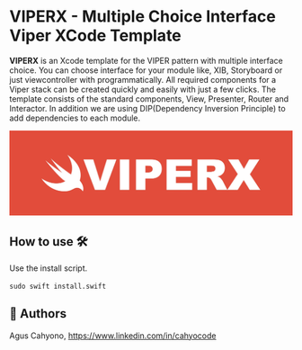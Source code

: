 # VIPERX - Multiple Choice Interface Viper XCode Template


<strong>VIPERX</strong> is an Xcode template for the VIPER pattern with multiple interface choice. You can choose interface for your module like, XIB, Storyboard or just viewcontroller with programmatically.  All required components for a Viper stack can be created quickly and easily with just a few clicks. The template consists of the standard components, View, Presenter, Router and Interactor. In addition we are using DIP(Dependency Inversion Principle) to add dependencies to each module.

![Viper](https://github.com/balitax/VIPERX/blob/master/banner.jpg?raw=true)

## How to use 🛠

Use the install script.

```sudo swift install.swift```

## 🤖 Authors

Agus Cahyono, https://www.linkedin.com/in/cahyocode

